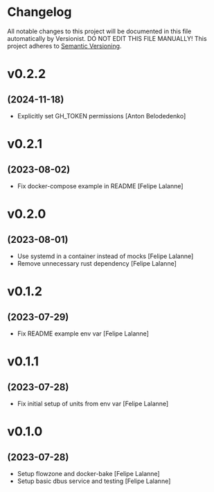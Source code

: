 # Changelog

All notable changes to this project will be documented in this file
automatically by Versionist. DO NOT EDIT THIS FILE MANUALLY!
This project adheres to [Semantic Versioning](http://semver.org/).

# v0.2.2
## (2024-11-18)

* Explicitly set GH_TOKEN permissions [Anton Belodedenko]

# v0.2.1
## (2023-08-02)

* Fix docker-compose example in README [Felipe Lalanne]

# v0.2.0
## (2023-08-01)

* Use systemd in a container instead of mocks [Felipe Lalanne]
* Remove unnecessary rust dependency [Felipe Lalanne]

# v0.1.2
## (2023-07-29)

* Fix README example env var [Felipe Lalanne]

# v0.1.1
## (2023-07-28)

* Fix initial setup of units from env var [Felipe Lalanne]

# v0.1.0
## (2023-07-28)

* Setup flowzone and docker-bake [Felipe Lalanne]
* Setup basic dbus service and testing [Felipe Lalanne]

